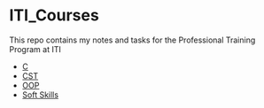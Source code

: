 # ITI_Courses

This repo contains my notes and tasks for the Professional Training Program at ITI

* [C](./C/)
* [CST](./CST/)
* [OOP](./OOP/)
* [Soft Skills](./Soft_Skills/)
